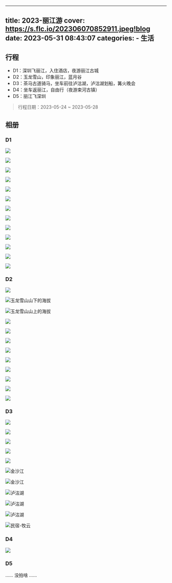 ----
title: 2023-丽江游
cover: https://s.flc.io/202306070852911.jpeg!blog
date: 2023-05-31 08:43:07
categories: 
    - 生活
----

## 行程

- D1：深圳飞丽江，入住酒店，夜游丽江古城
- D2：玉龙雪山，印象丽江，蓝月谷
- D3：茶马古道骑马，坐车前往泸沽湖，泸沽湖划船，篝火晚会
- D4：坐车返丽江，自由行（夜游束河古镇）
- D5：丽江飞深圳

> 行程日期：2023-05-24 ~ 2023-05-28

## 相册

### D1

<div class="justified-gallery">

![](https://s.flc.io/202305310849239.jpeg)

![](https://s.flc.io/202305310850014.jpeg)

![](https://s.flc.io/202305310850829.jpeg)

![](https://s.flc.io/202305310850591.jpeg)

![](https://s.flc.io/202305310850743.jpeg)

![](https://s.flc.io/202305310851451.jpeg)

![](https://s.flc.io/202305310851782.jpeg)

![](https://s.flc.io/202305310852322.jpeg)

![](https://s.flc.io/202305310852633.jpeg)

![](https://s.flc.io/202305310853466.jpeg)

![](https://s.flc.io/202305310853297.jpeg)

![](https://s.flc.io/202305310854699.jpeg)

![](https://s.flc.io/202305310854169.jpeg)

</div>

<!-- more -->

### D2

<div class="justified-gallery">

![](https://s.flc.io/202305310854069.jpeg)

![玉龙雪山山下的海拔](https://s.flc.io/202305310855218.jpeg)

![玉龙雪山山上的海拔](https://s.flc.io/202305310855984.jpeg)

![](https://s.flc.io/202305310857471.jpeg)

![](https://s.flc.io/202305310857495.jpeg)

![](https://s.flc.io/202305310858973.jpeg)

![](https://s.flc.io/202306070844663.jpeg)

![](https://s.flc.io/202306070841448.jpeg)

![](https://s.flc.io/202306070843810.jpeg)

![](https://s.flc.io/202306070843873.jpeg)

![](https://s.flc.io/202306070843798.jpeg)

![](https://s.flc.io/202306070844493.jpeg)

</div>


### D3

<div class="justified-gallery">

![](https://s.flc.io/202306070845250.jpeg)

![](https://s.flc.io/202306070845395.jpeg)

![](https://s.flc.io/202306070845377.jpeg)

![](https://s.flc.io/202306070846001.jpeg)

![](https://s.flc.io/202306070846722.jpeg)

![金沙江](https://s.flc.io/202306070846988.jpeg)

![金沙江](https://s.flc.io/202306070847472.jpeg)

![泸沽湖](https://s.flc.io/202306070847705.jpeg)

![泸沽湖](https://s.flc.io/202306070847221.jpeg)

![泸沽湖](https://s.flc.io/202306070848247.jpeg)

![民宿-牧云](https://s.flc.io/202306070848593.jpeg)

</div>

### D4

<div class="justified-gallery">

![](https://s.flc.io/202306070851604.jpeg)

</div>

### D5

…… 没拍啥 ……